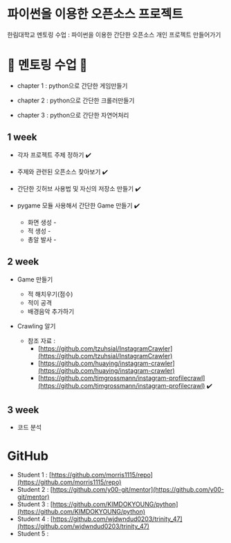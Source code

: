 # 파이썬을 이용한 오픈소스 프로젝트

한림대학교 멘토링 수업 : 파이썬을 이용한 간단한 오픈소스 개인 프로젝트 만들어가기

# 🏃 멘토링 수업 🏃

- chapter 1 : python으로 간단한 게임만들기

- chapter 2 : python으로 간단한 크롤러만들기

- chapter 3 : python으로 간단한 자연어처리

## 1 week 

- 각자 프로젝트 주제 정하기 ✔️

- 주제와 관련된 오픈소스 찾아보기 ✔️

- 간단한 깃허브 사용법 및 자신의 저장소 만들기 ✔️

- pygame 모듈 사용해서 간단한 Game 만들기 ✔️
  + 화면 생성 -
  + 적 생성 -
  + 총알 발사 -

## 2 week
- Game 만들기
  + 적 해치우기(점수)
  + 적이 공격
  + 배경음악 추가하기

- Crawling 알기
  + 참조 자료 : 
    + [https://github.com/tzuhsial/InstagramCrawler](https://github.com/tzuhsial/InstagramCrawler)
    + [https://github.com/huaying/instagram-crawler](https://github.com/huaying/instagram-crawler)
    + [https://github.com/timgrossmann/instagram-profilecrawl](https://github.com/timgrossmann/instagram-profilecrawl) ✔️

## 3 week
- 코드 분석

# GitHub 
- Student 1 : [https://github.com/morris1115/repo](https://github.com/morris1115/repo)
- Student 2 : [https://github.com/y00-git/mentor](https://github.com/y00-git/mentor)
- Student 3 : [https://github.com/KIMDOKYOUNG/python](https://github.com/KIMDOKYOUNG/python)
- Student 4 : [https://github.com/wjdwndud0203/trinity_47](https://github.com/wjdwndud0203/trinity_47)
- Student 5 : []()
